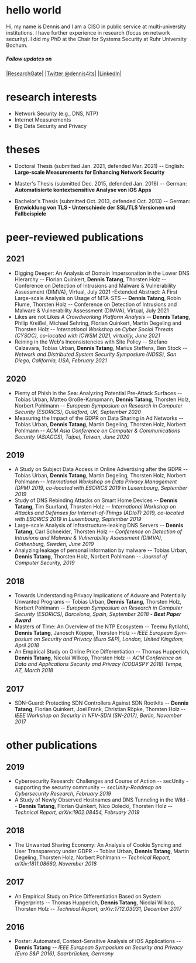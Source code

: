 # hello world

Hi, my name is Dennis and I am a CISO in public service at multi-university institutions. I have further experience in research (focus on network security). I did my PhD at the Chair for Systems Security at Ruhr University Bochum.

##### Follow updates on
|[ResearchGate](https://www.researchgate.net/profile/Dennis_Tatang "Dennis Tatang on ResearchGate")|
|[Twitter @dennis4its](https://twitter.com/dennis4its "@dennis4its on Twitter")|
|[LinkedIn](https://www.linkedin.com/in/dennis-tatang-4099a99a)|

# research interests
- Network Security (e.g., DNS, NTP)
- Internet Measurements
- Big Data Security and Privacy

# theses
- Doctoral Thesis (submitted Jan. 2021, defended Mar. 2021) --
English: **Large-scale Measurements for Enhancing Network Security**

- Master's Thesis (submitted Dec. 2015, defended Jan. 2016) --
German: **Automatisierte kontextsensitive Analyse von iOS Apps**

- Bachelor's Thesis (submitted Oct. 2013, defended Oct. 2013) --
German: **Entwicklung von TLS - Unterschiede der SSL/TLS Versionen und Fallbeispiele**

# peer-reviewed publications

## 2021

- Digging Deeper: An Analysis of Domain Impersonation in the Lower DNS Hierarchy --
Florian Quinkert, **Dennis Tatang**, Thorsten Holz --
Conference on Detection of Intrusions and Malware & Vulnerability Assessment (DIMVA), Virtual, July 2021
-Extended Abstract: A First Large-scale Analysis on Usage of MTA-STS --
**Dennis Tatang**, Robin Flume, Thorsten Holz --
Conference on Detection of Intrusions and Malware & Vulnerability Assessment (DIMVA), Virtual, July 2021
- Likes are not Likes *A Crowdworking Platform Analysis* --
**Dennis Tatang**, Philip Kreißel, Michael Sehring, Florian Quinkert, Martin Degeling and Thorsten Holz --
*International Workshop on Cyber Social Threats (CYSOC), co-located with ICWSM 2021, virtually, June 2021*
- Reining in the Web's Inconsistencies with Site Policy --
Stefano Calzavara, Tobias Urban, **Dennis Tatang**, Marius Steffens, Ben Stock --
*Network and Distributed System Security Symposium (NDSS), San Diego, California, USA, February 2021*

## 2020

- Plenty of Phish in the Sea: Analyzing Potential Pre-Attack Surfaces --
Tobias Urban, Matteo Große-Kampmann, **Dennis Tatang**, Thorsten Holz, Norbert Pohlmann --
*European Symposium on Research in Computer Security (ESORICS), Guildford, UK, September 2020*
- Measuring the Impact of the GDPR on Data Sharing in Ad Networks --
Tobias Urban, **Dennis Tatang**, Martin Degeling, Thorsten Holz, Norbert Pohlmann --
*ACM Asia Conference on Computer & Communications Security (ASIACCS), Taipei, Taiwan, June 2020*

## 2019

- A Study on Subject Data Access in Online Advertising after the GDPR --
Tobias Urban, **Dennis Tatang**, Martin Degeling, Thorsten Holz, Norbert Pohlmann -- 
*International Workshop on Data Privacy Management (DPM) 2019, co-located with ESORICS 2019 in Luxembourg, September 2019*
- Study of DNS Rebinding Attacks on Smart Home Devices --
**Dennis Tatang**, Tim Suurland, Thorsten Holz --
*International Workshop on Attacks and Defenses for Internet-of-Things (ADIoT) 2019, co-located with ESORICS 2019 in Luxembourg, September 2019*
- Large-scale Analysis of Infrastructure-leaking DNS Servers --
**Dennis Tatang**, Carl Schneider, Thorsten Holz --
*Conference on Detection of Intrusions and Malware & Vulnerability Assessment (DIMVA), Gothenburg, Sweden, June 2019*
- Analyzing leakage of personal information by malware --
Tobias Urban, **Dennis Tatang**, Thorsten Holz, Norbert Pohlmann --
*Journal of Computer Security, 2019*

## 2018

- Towards Un­der­stan­ding Pri­va­cy Im­pli­ca­ti­ons of Ad­wa­re and Po­ten­ti­al­ly Un­wan­ted Pro­grams --
To­bi­as Urban, **Den­nis Tatang**, Thors­ten Holz, Nor­bert Pohl­mann --
*Eu­ropean Sym­po­si­um on Re­se­arch in Com­pu­ter Se­cu­ri­ty (ESO­RICS), Bar­ce­lo­na, Spain, Sep­tem­ber 2018 - **Best Paper Award***
- Mas­ters of Time: An Over­view of the NTP Eco­sys­tem --
Teemu Ry­ti­lah­ti, **Den­nis Tatang**, Ja­nosch Köp­per, Thors­ten Holz -- 
*IEEE Eu­ropean Sym­po­si­um on Se­cu­ri­ty and Pri­va­cy (Euro S&P), Lon­don, United King­dom, April 2018*
- An Em­pi­ri­cal Study on On­line Price Dif­fe­ren­tia­ti­on --
Tho­mas Hup­pe­rich, **Den­nis Tatang**, Ni­co­lai Wilkop, Thors­ten Holz --
*ACM Con­fe­rence on Data and Ap­p­li­ca­ti­ons Se­cu­ri­ty and Pri­va­cy (CO­DAS­PY 2018) Tempe, AZ, March 2018*

## 2017

- SDN-Guard: Pro­tec­ting SDN Con­trol­lers Against SDN Root­kits --
**Den­nis Tatang**, Flo­ri­an Quin­kert, Joel Frank, Chris­ti­an Röpke, Thors­ten Holz --
*IEEE Work­shop on Se­cu­ri­ty in NFV-SDN (SN-2017), Ber­lin, No­vem­ber 2017*

# other publications

## 2019

- Cybersecurity Research: Challenges and Course of Action --
secUnity - supporting the security community --
*secUnity-Roadmap on Cybersecurity Research, February 2019*
- A Study of Newly Observed Hostnames and DNS Tunneling in the Wild --
**Dennis Tatang**, Florian Quinkert, Nico Dolecki, Thorsten Holz -- 
*Technical Report, arXiv:1902.08454, February 2019*

## 2018

- The Unwanted Sharing Economy: An Analysis of Cookie Syncing and User Transparency under GDPR --
Tobias Urban, **Dennis Tatang**, Martin Degeling, Thorsten Holz, Norbert Pohlmann --
*Technical Report, arXiv:1811.08660, November 2018*

## 2017

- An Empirical Study on Price Differentiation Based on System Fingerprints --
Thomas Hupperich, **Dennis Tatang**, Nicolai Wilkop, Thorsten Holz --
*Technical Report, arXiv:1712.03031, December 2017*

## 2016

- Poster: Automated, Context-Sensitive Analysis of iOS Applications --
**Dennis Tatang** --
*IEEE European Symposium on Security and Privacy (Euro S&P 2016), Saarbrücken, Germany*
